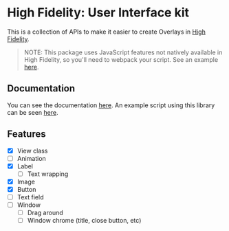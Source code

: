 # High Fidelity: User Interface kit

This is a collection of APIs to make it easier to create Overlays in [High Fidelity](https://highfidelity.com).

> NOTE: This package uses JavaScript features not natively available in High Fidelity,
> so you'll need to webpack your script. See an example [here](https://github.com/jjv360/HF-Starter).

## Documentation

You can see the documentation [here](./docs/index.html).
An example script using this library can be seen [here](https://github.com/jjv360/HF-Zone-Message).

## Features

- [x] View class
- [ ] Animation
- [x] Label
  - [ ] Text wrapping
- [x] Image
- [x] Button
- [ ] Text field
- [ ] Window
  - [ ] Drag around
  - [ ] Window chrome (title, close button, etc)
